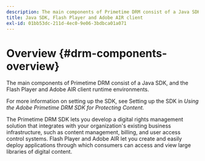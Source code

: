 ```yaml
---
description: The main components of Primetime DRM consist of a Java SDK, and the Flash Player and Adobe AIR client runtime environments.
title: Java SDK, Flash Player and Adobe AIR client
exl-id: 01bb53dc-211d-4ec0-9e06-3bdbca01a071
---
```

# Overview {#drm-components-overview}

The main components of Primetime DRM consist of a Java SDK, and the Flash Player and Adobe AIR client runtime environments.

For more information on setting up the SDK, see Setting up the SDK in *Using the Adobe Primetime DRM SDK for Protecting Content.*

The Primetime DRM SDK lets you develop a digital rights management solution that integrates with your organization's existing business infrastructure, such as content management, billing, and user access control systems. Flash Player and Adobe AIR let you create and easily deploy applications through which consumers can access and view large libraries of digital content.

